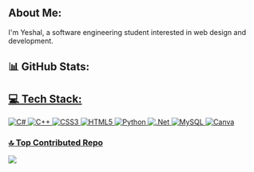 ## About Me:
I'm Yeshal, a software engineering student interested in web design and development.

## 📊 GitHub Stats:
<div align="center">

  <a href="(https://github-readme-stats.vercel.app/api?username=yeshalkhan&theme=radical&hide_border=false&include_all_commits=true&count_private=true)" height=150/>
  <a href="(https://github-readme-streak-stats.herokuapp.com/?user=yeshalkhan&theme=radical&hide_border=false)" height=150"<br/>
  <a href="(https://github-readme-stats.vercel.app/api/top-langs/?username=yeshalkhan&theme=radical&hide_border=false&include_all_commits=true&count_private=true&layout=compact)" height=150/>
</div>

## 💻 Tech Stack:
![C#](https://img.shields.io/badge/c%23-%23239120.svg?style=for-the-badge&logo=csharp&logoColor=white) ![C++](https://img.shields.io/badge/c++-%2300599C.svg?style=for-the-badge&logo=c%2B%2B&logoColor=white) ![CSS3](https://img.shields.io/badge/css3-%231572B6.svg?style=for-the-badge&logo=css3&logoColor=white) ![HTML5](https://img.shields.io/badge/html5-%23E34F26.svg?style=for-the-badge&logo=html5&logoColor=white) ![Python](https://img.shields.io/badge/python-3670A0?style=for-the-badge&logo=python&logoColor=ffdd54) ![.Net](https://img.shields.io/badge/.NET-5C2D91?style=for-the-badge&logo=.net&logoColor=white) ![MySQL](https://img.shields.io/badge/mysql-4479A1.svg?style=for-the-badge&logo=mysql&logoColor=white) ![Canva](https://img.shields.io/badge/Canva-%2300C4CC.svg?style=for-the-badge&logo=Canva&logoColor=white)

### 🔝 Top Contributed Repo
![](https://github-contributor-stats.vercel.app/api?username=yeshalkhan&limit=5&theme=radical&combine_all_yearly_contributions=true)

<!-- Created with GPRM ( https://gprm.itsvg.in ) -->
